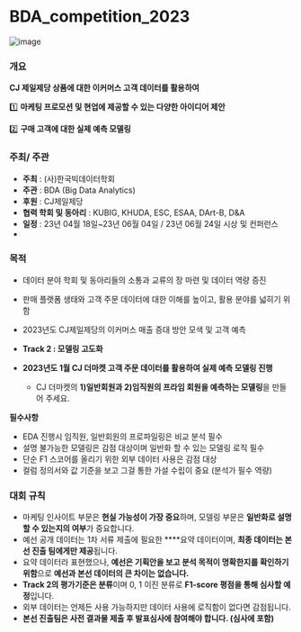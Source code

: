 # BDA_competition_2023

![image](https://github.com/ImJaeSung/BDA_competition_2023/assets/113405066/0346708a-89ac-4a03-a61f-d416d3c8b07f)

### 개요

**CJ 제일제당 상품에 대한 이커머스 고객 데이터를 활용하여**

1️⃣ **마케팅 프로모션 및 현업에 제공할 수 있는 다양한 아이디어 제안**

2️⃣ **구매 고객에 대한 실제 예측 모델링**

### 주최/ 주관

- **주최** : (사)한국빅데이터학회
- **주관** : BDA (Big Data Analytics)
- **후원** : CJ제일제당
- **협력 학회 및 동아리** : KUBIG, KHUDA, ESC, ESAA, DArt-B, D&A
- **일정** : 23년 04월 18일~23년 06월 04일 / 23년 06월 24일 시상 및 컨퍼런스
- 
### 목적

- 데이터 분야 학회 및 동아리들의 소통과 교류의 장 마련 및 데이터 역량 증진
- 판매 플랫폼 생태와 고객 주문 데이터에 대한 이해를 높이고, 활용 분야를 넓히기 위함
- 2023년도 CJ제일제당의 이커머스 매출 증대 방안 모색 및 고객 예측

- **Track 2 : 모델링 고도화** 

- **2023년도 1월 CJ 더마켓 고객 주문 데이터를 활용하여 실제 예측 모델링 진행**
    - CJ 더마켓의 **1)일반회원과 2)임직원의 프라임 회원을 예측하는 모델링**을 만들어 주세요.

**필수사항**

- EDA 진행시 임직원, 일반회원의 프로파일링은 비교 분석 필수
- 설명 불가능한 모델링은 감점 대상이며 일반화 할 수 있는 모델링 로직 필수
- 단순 F1 스코어를 올리기 위한 외부 데이터 사용은 감점 대상
- 컬럼 정의서와 값 기준을 보고 그걸 통한 가설 수립이 중요 (분석가 필수 역량)


### 대회 규칙

- 마케팅 인사이트 부문은 **현실 가능성이 가장 중요**하며, 모델링 부문은 **일반화로 설명할 수 있는지의 여부**가 중요합니다.
- 예선 공개 데이터는 1차 서류 제출에 필요한 ****요약 데이터이며, **최종 데이터는 본선 진출 팀에게만 제공**됩니다.
- 요약 데이터라 표현했으나, **예선은 기획안을 보고 분석 목적이 명확한지를 확인하기 위함**으로 **예선과 본선 데이터의 큰 차이는 없습니다.**
- **Track 2의 평가기준은 분류**이며 0, 1 이진 분류로 **F1-score 평점을 통해 심사할 예정**입니다.
- 외부 데이터는 언제든 사용 가능하지만 데이터 사용에 로직함이 없다면 감점됩니다.
- **본선 진출팀은 사전 결과물 제출 후 발표심사에 참여해야 합니다. (심사에 포함)**
